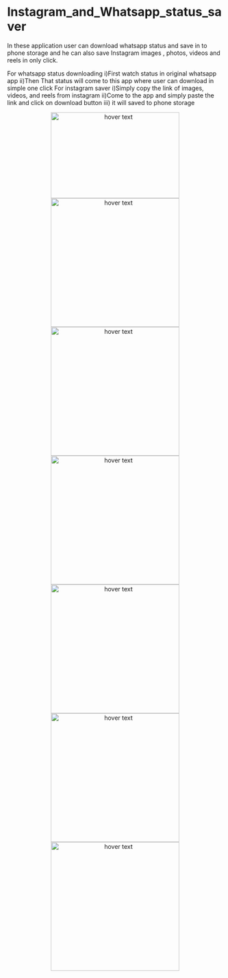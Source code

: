 
# Instagram_and_Whatsapp_status_saver
In these application user can download whatsapp status and save in to phone storage and he can also save Instagram images , photos, videos and reels in only click.

For whatsapp status downloading
 i)First watch status in original whatsapp app
 ii)Then That status will come to this app where user can download in simple one click
For instagram saver
 i)Simply copy the link of images, videos, and reels from instagram 
 ii)Come to the app and simply paste the link and click on download button 
 iii) it will saved to phone storage
 
 <p align="center">
  <img src="https://user-images.githubusercontent.com/68633415/132979116-8635b5b6-1b8c-4737-b394-bcfd35779e9e.png" width="300" height="200" title="hover text">
  <img src="https://user-images.githubusercontent.com/68633415/132979132-76af21c5-a057-4ac5-9c18-f7a85168a769.png" width="300" title="hover text">
 <img src="https://user-images.githubusercontent.com/68633415/132979133-fe9283d1-db27-4484-8aa6-aa2577f5b70c.png" width="300" title="hover text">
 <img src="https://user-images.githubusercontent.com/68633415/132979135-0ff89252-ff9e-446d-b0c9-2386b78a059f.png" width="300" title="hover text">
 <img src="https://user-images.githubusercontent.com/68633415/132979139-b52d3277-44a4-490d-9852-893affd883d3.png" width="300" title="hover text">
 <img src="https://user-images.githubusercontent.com/68633415/132979141-613ecd4c-c08f-4f04-806a-2d4f60829cf7.png" width="300" title="hover text">
 <img src="https://user-images.githubusercontent.com/68633415/132979142-580bfa24-c373-4f8b-9774-71f1ace77ca0.png" width="300" title="hover text">
</p>
 



